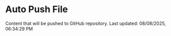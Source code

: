 # Auto Push File

Content that will be pushed to GitHub repository.
Last updated: 08/08/2025, 06:34:29 PM